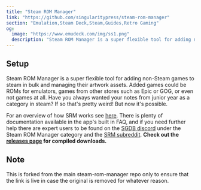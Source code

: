 ```yaml
---
title: "Steam ROM Manager"
link: "https://github.com/singularitypress/steam-rom-manager"
section: "Emulation,Steam Deck,Steam,Guides,Retro Gaming"
og:
  image: "https://www.emudeck.com/img/ss1.png"
  description: "Steam ROM Manager is a super flexible tool for adding non-Steam games to steam in bulk and managing their artwork assets."
---
```


## Setup

Steam ROM Manager is a super flexible tool for adding non-Steam games to steam in bulk and managing their artwork assets. Added games could be ROMs for emulators, games from other stores such as Epic or GOG, or even not games at all. Have you always wanted your notes from junior year as a category in steam? If so that's pretty weird! But now it's possible.

For an overview of how SRM works see [here](https://steamgriddb.github.io/steam-rom-manager/). There is plenty of documentation available in the app's built in FAQ, and if you need further help there are expert users to be found on the [SGDB discord](https://discord.gg/bnSVJrz) under the Steam ROM Manager category and the [SRM subreddit](https://www.reddit.com/r/SteamRomManager/). **Check out the [releases page](https://github.com/SteamGridDB/steam-rom-manager/releases) for compiled downloads.**

## Note

This is forked from the main steam-rom-manager repo only to ensure that the link is live in case the original is removed for whatever reason.
